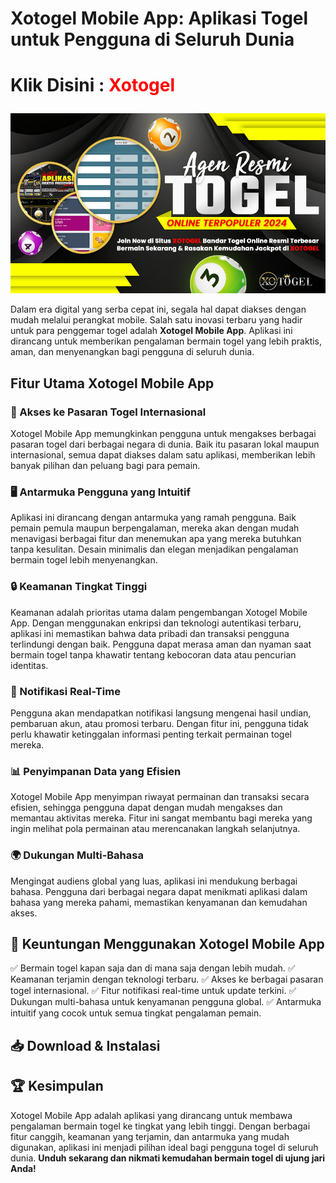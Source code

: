 # Xotogel Mobile App: Aplikasi Togel untuk Pengguna di Seluruh Dunia

# <p>Klik Disini : <a href="https://graphicdesignertoolbox.com/" style="color: red; font-weight: bold; text-decoration: none;">Xotogel</a></p>

![Xotogel Mobile App](https://raw.githubusercontent.com/gaskangacor/Xotogel-Mobile-App-Aplikasi-Togel-untuk-Pengguna-di-Seluruh-Dunia/main/xo46.jpg)

Dalam era digital yang serba cepat ini, segala hal dapat diakses dengan mudah melalui perangkat mobile. Salah satu inovasi terbaru yang hadir untuk para penggemar togel adalah **Xotogel Mobile App**. Aplikasi ini dirancang untuk memberikan pengalaman bermain togel yang lebih praktis, aman, dan menyenangkan bagi pengguna di seluruh dunia.

## Fitur Utama Xotogel Mobile App

### 🎯 Akses ke Pasaran Togel Internasional
Xotogel Mobile App memungkinkan pengguna untuk mengakses berbagai pasaran togel dari berbagai negara di dunia. Baik itu pasaran lokal maupun internasional, semua dapat diakses dalam satu aplikasi, memberikan lebih banyak pilihan dan peluang bagi para pemain.

### 🖥️ Antarmuka Pengguna yang Intuitif
Aplikasi ini dirancang dengan antarmuka yang ramah pengguna. Baik pemain pemula maupun berpengalaman, mereka akan dengan mudah menavigasi berbagai fitur dan menemukan apa yang mereka butuhkan tanpa kesulitan. Desain minimalis dan elegan menjadikan pengalaman bermain togel lebih menyenangkan.

### 🔒 Keamanan Tingkat Tinggi
Keamanan adalah prioritas utama dalam pengembangan Xotogel Mobile App. Dengan menggunakan enkripsi dan teknologi autentikasi terbaru, aplikasi ini memastikan bahwa data pribadi dan transaksi pengguna terlindungi dengan baik. Pengguna dapat merasa aman dan nyaman saat bermain togel tanpa khawatir tentang kebocoran data atau pencurian identitas.

### 📢 Notifikasi Real-Time
Pengguna akan mendapatkan notifikasi langsung mengenai hasil undian, pembaruan akun, atau promosi terbaru. Dengan fitur ini, pengguna tidak perlu khawatir ketinggalan informasi penting terkait permainan togel mereka.

### 📊 Penyimpanan Data yang Efisien
Xotogel Mobile App menyimpan riwayat permainan dan transaksi secara efisien, sehingga pengguna dapat dengan mudah mengakses dan memantau aktivitas mereka. Fitur ini sangat membantu bagi mereka yang ingin melihat pola permainan atau merencanakan langkah selanjutnya.

### 🌍 Dukungan Multi-Bahasa
Mengingat audiens global yang luas, aplikasi ini mendukung berbagai bahasa. Pengguna dari berbagai negara dapat menikmati aplikasi dalam bahasa yang mereka pahami, memastikan kenyamanan dan kemudahan akses.

## 📌 Keuntungan Menggunakan Xotogel Mobile App
✅ Bermain togel kapan saja dan di mana saja dengan lebih mudah.
✅ Keamanan terjamin dengan teknologi terbaru.
✅ Akses ke berbagai pasaran togel internasional.
✅ Fitur notifikasi real-time untuk update terkini.
✅ Dukungan multi-bahasa untuk kenyamanan pengguna global.
✅ Antarmuka intuitif yang cocok untuk semua tingkat pengalaman pemain.

## 📥 Download & Instalasi

## 🏆 Kesimpulan
Xotogel Mobile App adalah aplikasi yang dirancang untuk membawa pengalaman bermain togel ke tingkat yang lebih tinggi. Dengan berbagai fitur canggih, keamanan yang terjamin, dan antarmuka yang mudah digunakan, aplikasi ini menjadi pilihan ideal bagi pengguna togel di seluruh dunia. **Unduh sekarang dan nikmati kemudahan bermain togel di ujung jari Anda!**
